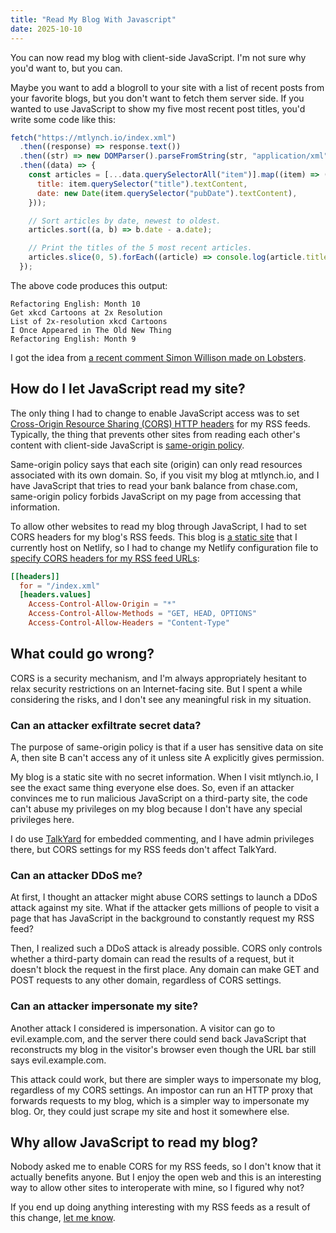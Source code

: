 ```yaml
---
title: "Read My Blog With Javascript"
date: 2025-10-10
---
```


You can now read my blog with client-side JavaScript. I'm not sure why you'd want to, but you can.

Maybe you want to add a blogroll to your site with a list of recent posts from your favorite blogs, but you don't want to fetch them server side. If you wanted to use JavaScript to show my five most recent post titles, you'd write some code like this:

```javascript
fetch("https://mtlynch.io/index.xml")
  .then((response) => response.text())
  .then((str) => new DOMParser().parseFromString(str, "application/xml"))
  .then((data) => {
    const articles = [...data.querySelectorAll("item")].map((item) => ({
      title: item.querySelector("title").textContent,
      date: new Date(item.querySelector("pubDate").textContent),
    }));

    // Sort articles by date, newest to oldest.
    articles.sort((a, b) => b.date - a.date);

    // Print the titles of the 5 most recent articles.
    articles.slice(0, 5).forEach((article) => console.log(article.title));
  });
```

The above code produces this output:

```text
Refactoring English: Month 10
Get xkcd Cartoons at 2x Resolution
List of 2x-resolution xkcd Cartoons
I Once Appeared in The Old New Thing
Refactoring English: Month 9
```

I got the idea from [a recent comment Simon Willison made on Lobsters](https://lobste.rs/s/nr9t3s/rss_server_side_reader#c_kzwi8v).

## How do I let JavaScript read my site?

The only thing I had to change to enable JavaScript access was to set [Cross-Origin Resource Sharing (CORS) HTTP headers](https://developer.mozilla.org/en-US/docs/Web/HTTP/Guides/CORS) for my RSS feeds. Typically, the thing that prevents other sites from reading each other's content with client-side JavaScript is [same-origin policy](https://developer.mozilla.org/en-US/docs/Web/Security/Same-origin_policy).

Same-origin policy says that each site (origin) can only read resources associated with its own domain. So, if you visit my blog at mtlynch.io, and I have JavaScript that tries to read your bank balance from chase.com, same-origin policy forbids JavaScript on my page from accessing that information.

To allow other websites to read my blog through JavaScript, I had to set CORS headers for my blog's RSS feeds. This blog is [a static site](https://en.wikipedia.org/wiki/Static_web_page) that I currently host on Netlify, so I had to change my Netlify configuration file to [specify CORS headers for my RSS feed URLs](https://github.com/mtlynch/mtlynch.io/pull/1505/files):

```toml
[[headers]]
  for = "/index.xml"
  [headers.values]
    Access-Control-Allow-Origin = "*"
    Access-Control-Allow-Methods = "GET, HEAD, OPTIONS"
    Access-Control-Allow-Headers = "Content-Type"
```

## What could go wrong?

CORS is a security mechanism, and I'm always appropriately hesitant to relax security restrictions on an Internet-facing site. But I spent a while considering the risks, and I don't see any meaningful risk in my situation.

### Can an attacker exfiltrate secret data?

The purpose of same-origin policy is that if a user has sensitive data on site A, then site B can't access any of it unless site A explicitly gives permission.

My blog is a static site with no secret information. When I visit mtlynch.io, I see the exact same thing everyone else does. So, even if an attacker convinces me to run malicious JavaScript on a third-party site, the code can't abuse my privileges on my blog because I don't have any special privileges here.

I do use [TalkYard](https://www.talkyard.io/) for embedded commenting, and I have admin privileges there, but CORS settings for my RSS feeds don't affect TalkYard.

### Can an attacker DDoS me?

At first, I thought an attacker might abuse CORS settings to launch a DDoS attack against my site. What if the attacker gets millions of people to visit a page that has JavaScript in the background to constantly request my RSS feed?

Then, I realized such a DDoS attack is already possible. CORS only controls whether a third-party domain can read the results of a request, but it doesn't block the request in the first place. Any domain can make GET and POST requests to any other domain, regardless of CORS settings.

### Can an attacker impersonate my site?

Another attack I considered is impersonation. A visitor can go to evil.example.com, and the server there could send back JavaScript that reconstructs my blog in the visitor's browser even though the URL bar still says evil.example.com.

This attack could work, but there are simpler ways to impersonate my blog, regardless of my CORS settings. An impostor can run an HTTP proxy that forwards requests to my blog, which is a simpler way to impersonate my blog. Or, they could just scrape my site and host it somewhere else.

## Why allow JavaScript to read my blog?

Nobody asked me to enable CORS for my RSS feeds, so I don't know that it actually benefits anyone. But I enjoy the open web and this is an interesting way to allow other sites to interoperate with mine, so I figured why not?

If you end up doing anything interesting with my RSS feeds as a result of this change, [let me know](/about/).
